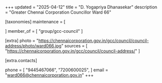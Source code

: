 +++
updated = "2025-04-12"
title = "D. Yogapriya Dhanasekar"
description = "Greater Chennai Corporation Councillor Ward 66"

[taxonomies]
maintenance = [

]
member_of = [
    "group/gcc-council"
]

[extra]
photo = "https://chennaicorporation.gov.in/gcc/council/council-address/photo/ward066.jpg"
sources = [
    "https://chennaicorporation.gov.in/gcc/council/council-address/"
]

[extra.contacts]

phone = [
    "9445467066",
    "7200600025",
    ]
email = "ward066@chennaicorporation.gov.in"
+++